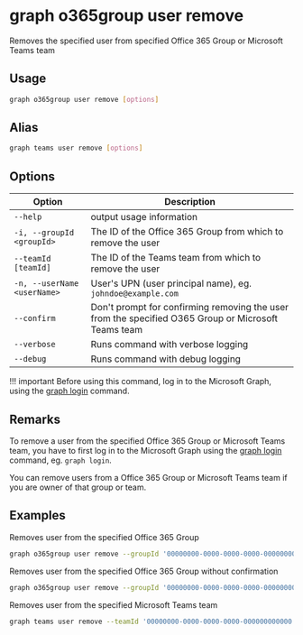 # graph o365group user remove

Removes the specified user from specified Office 365 Group or Microsoft Teams team

## Usage

```sh
graph o365group user remove [options]
```

## Alias

```sh
graph teams user remove [options]
```

## Options

Option|Description
------|-----------
`--help`|output usage information
`-i, --groupId <groupId>`|The ID of the Office 365 Group from which to remove the user
`--teamId [teamId]`|The ID of the Teams team from which to remove the user
`-n, --userName <userName>`|User's UPN (user principal name), eg. `johndoe@example.com`
`--confirm`|Don't prompt for confirming removing the user from the specified O365 Group or Microsoft Teams team
`--verbose`|Runs command with verbose logging
`--debug`|Runs command with debug logging

!!! important
    Before using this command, log in to the Microsoft Graph, using the [graph login](../login.md) command.

## Remarks

To remove a user from the specified Office 365 Group or Microsoft Teams team, you have to first log in to the Microsoft Graph using the [graph login](../login.md) command, eg. `graph login`.

You can remove users from a Office 365 Group or Microsoft Teams team if you are owner of that group or team.

## Examples

Removes user from the specified Office 365 Group

```sh
graph o365group user remove --groupId '00000000-0000-0000-0000-000000000000' --userName 'anne.matthews@contoso.onmicrosoft.com'
```

Removes user from the specified Office 365 Group without confirmation

```sh
graph o365group user remove --groupId '00000000-0000-0000-0000-000000000000' --userName 'anne.matthews@contoso.onmicrosoft.com' --confirm
```

Removes user from the specified Microsoft Teams team

```sh
graph teams user remove --teamId '00000000-0000-0000-0000-000000000000' --userName 'anne.matthews@contoso.onmicrosoft.com'
```